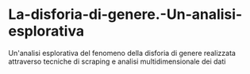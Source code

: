 # La-disforia-di-genere.-Un-analisi-esplorativa
Un'analisi esplorativa del fenomeno della disforia di genere realizzata attraverso tecniche di scraping e analisi multidimensionale dei dati
